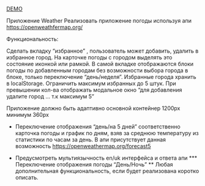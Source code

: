 [DEMO](https://kolya-movchan.github.io/weather-app/)

Приложение Weather
Реализовать приложение погоды используя апи https://openweathfermap.org/

<!-- Не использовать css фреймворки, ui библиотеки. -->
Функциональность:
<!-- Инпут с автокомплитом по городам -->

<!-- Для запросов использовать fetch или axios -->
<!-- Вывод информации о погоде в виде карточки на текущий день -->
<!-- Вывод графика температуры по часам на текущий день используя любой js-plugin по типу https://www.chartjs.org/ без плагина vue https://vue-chartjs.org/ -->


<!-- Возможность создать несколько блоков погоды с разными городами, по дефолту всегда есть 1 блок, по кнопке “+” добавляется еще такой же блок с полноценным функционалом. Максимум 5 блоков. -->
<!-- 
Удаление блоков. Выводить модальное окно с подтверждением. -->

Сделать вкладку “избранное” , пользователь может добавить, удалить в избранное город. На карточке погоды с городом выделять это состояние иконкой или рамкой.  В самой вкладке отображаются блоки погоды по добавленным городам без возможности выбора города в блоке, только переключение “день/неделя”. Избранные города хранить в localStorage. Ограничить максимум избранных до 5 штук. При превышении кол-ва отображать модальное окно “для добавления удалите город … т.к максимум 5”

Приложение должно быть адаптивно основной контейнер 1200px минимум 360px


* Переключение отображения “день/на 5 дней” соответственно карточка погоды и график по дням, взяв за среднюю температуру из статистики по часам за день. В апи присутствует данная возможность https://openweathermap.org/forecast5

<!-- * Отображать по дефолту погоду юзера определив его город по ip используя любой открытый ресурс -->

<!-- * Добавить прелоадеры там где это нужно например пока идет запрос на апи -->
* Предусмотреть мультиязычность en/uk интерфейса и ответа апи
*** Переключение отображения погоды “День/Ночь”
** Любая дополнительная функциональность, если будет реализована коротко описать.
<!-- Схематичное отображение. Можно верстать полностью свое видение этого приложения -->

